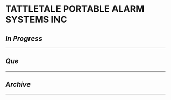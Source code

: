 # TATTLETALE PORTABLE ALARM SYSTEMS INC

## *In Progress*

--------------------

## *Que*

-----------------------------------
## *Archive*

-----------------------------------
